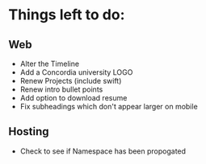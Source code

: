 # Things left to do: 

## Web 

- Alter the Timeline 
- Add a Concordia university LOGO 
- Renew Projects (include swift)
- Renew intro bullet points 
- Add option to download resume
- Fix subheadings which don't appear larger on mobile



## Hosting

- Check to see if Namespace has been propogated
